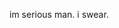 im serious man. i swear.

<!---
808thlife/808thlife is a ✨ special ✨ repository because its `README.md` (this file) appears on your GitHub profile.
You can click the Preview link to take a look at your changes.
--->
